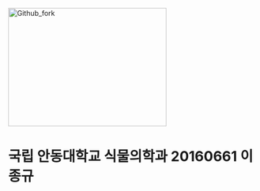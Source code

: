 <img src="https://user-images.githubusercontent.com/86450993/123883627-62b6f500-d984-11eb-91ea-3af3485fd230.JPG" width="320px" height="240px" title="px(픽셀) 크기 설정" alt="Github_fork"></img><br/>
# 국립 안동대학교 식물의학과 20160661 이종규
